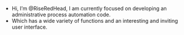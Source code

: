 - Hi, I’m @RiseRedHead, I am currently focused on developing an administrative process automation code.
- Which has a wide variety of functions and an interesting and inviting user interface.
